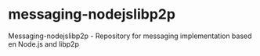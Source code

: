 # messaging-nodejslibp2p
Messaging-nodejslibp2p - Repository for messaging implementation based en Node.js and libp2p
